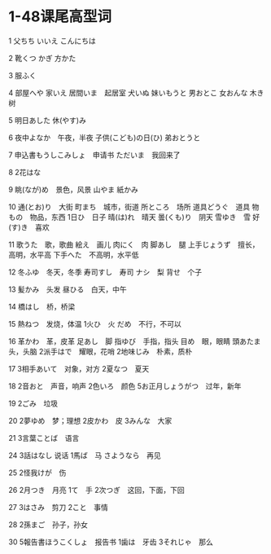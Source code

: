 # 1-48课尾高型词

1
父ちち
いいえ
こんにちは

2
靴くつ
かぎ
方かた

3
服ふく

4
部屋へや
家いえ
居間いま　起居室
犬いぬ
妹いもうと
男おとこ
女おんな
木き　树

5
明日あした
休(やす)み

6
夜中よなか　午夜，半夜
子供(こども)の日(ひ)
弟おとうと

7
申込書もうしこみしょ　申请书
ただいま　我回来了

8
2花はな

9
眺(なが)め　景色，风景
山やま
紙かみ

10
通(とお)り　大街
町まち　城市，街道
所ところ　场所
道具どうぐ　道具
物もの　物品，东西
1日ひ　日子
晴(は)れ　晴天
曇(くも)り　阴天
雪ゆき　雪
好(す)き　喜欢

11
歌うた　歌，歌曲
絵え　画儿
肉にく　肉
脚あし　腿
上手じょうず　擅长，高明，水平高
下手へた　不高明，水平低

12
冬ふゆ　冬天，冬季
寿司すし　寿司
ナシ　梨
背せ　个子

13
髪かみ　头发
昼ひる　白天，中午

14
橋はし　桥，桥梁

15
熱ねつ　发烧，体温
1火ひ　火
だめ　不行，不可以

16
革かわ　革，皮革
足あし　脚
指ゆび　手指，指头
目め　眼，眼睛
頭あたま　头，头脑
2派手はで　耀眼，花哨
2地味じみ　朴素，质朴

17
3相手あいて　对象，对方
2夏なつ　夏天

18
2音おと　声音，响声
2色いろ　颜色
5お正月しょうがつ　过年，新年

19
2ごみ　垃圾

20
2夢ゆめ　梦；理想
2皮かわ　皮
3みんな　大家

21
3言葉ことば　语言

24
3話はなし    说话
1馬ば　马
さようなら　再见

25
2怪我けが　伤

26
2月つき　月亮
1て　手
2次つぎ　这回，下面，下回

27
3はさみ　剪刀
2こと　事情

28
2孫まご　孙子，孙女

30
5報告書ほうこくしょ　报告书
1歯は　牙齿
3それじゃ　那么

